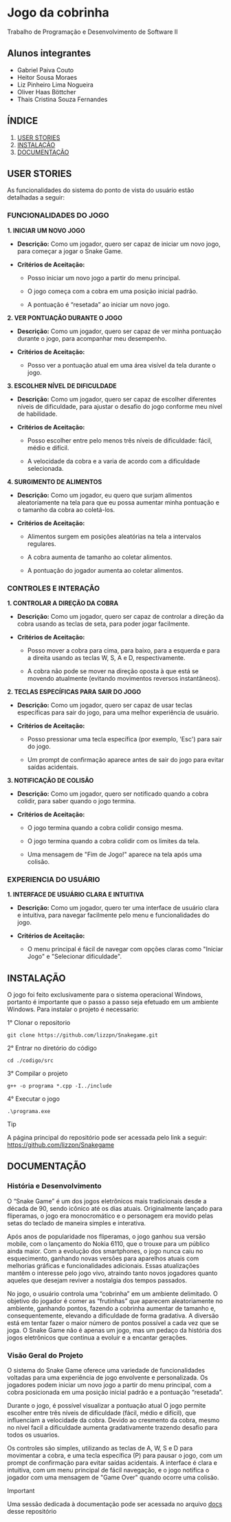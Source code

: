 # Jogo da cobrinha
Trabalho de Programação e Desenvolvimento de Software II

## Alunos integrantes

* Gabriel Paiva Couto 
* Heitor Sousa Moraes
* Liz Pinheiro Lima Nogueira
* Oliver Haas Böttcher
* Thais Cristina Souza Fernandes

## ÍNDICE
1. [USER STORIES](#user-stories)
2. [INSTALAÇÃO](#instalação)
3. [DOCUMENTAÇÃO](#documentação)

## USER STORIES
As funcionalidades do sistema do ponto de vista do usuário estão detalhadas a seguir:

### FUNCIONALIDADES DO JOGO

**1. INICIAR UM NOVO JOGO**
   * **Descrição:** Como um jogador, quero ser capaz de iniciar um novo jogo, para começar a jogar o Snake Game.
     
   * **Critérios de Aceitação:**
     
     * Posso iniciar um novo jogo a partir do menu principal.
       
     * O jogo começa com a cobra em uma posição inicial padrão.
       
     * A pontuação é “resetada” ao iniciar um novo jogo.

**2. VER PONTUAÇÃO DURANTE O JOGO**
   * **Descrição:** Como um jogador, quero ser capaz de ver minha pontuação durante o jogo, para acompanhar meu desempenho.
   
   * **Critérios de Aceitação:**
   
     * Posso ver a pontuação atual em uma área visível da tela durante o jogo.

**3. ESCOLHER NÍVEL DE DIFICULDADE**
   * **Descrição:** Como um jogador, quero ser capaz de escolher diferentes níveis de dificuldade, para ajustar o desafio do jogo conforme meu nível de habilidade.
  
   * **Critérios de Aceitação:**

     * Posso escolher entre pelo menos três níveis de dificuldade: fácil, médio e difícil.
    
     * A velocidade da cobra e a varia de acordo com a dificuldade selecionada.

**4. SURGIMENTO DE ALIMENTOS**
   * **Descrição:** Como um jogador, eu quero que surjam alimentos aleatoriamente na tela para que eu possa aumentar minha pontuação e o tamanho da cobra ao coletá-los.
  
   * **Critérios de Aceitação:**

     * Alimentos surgem em posições aleatórias na tela a intervalos regulares.
    
     * A cobra aumenta de tamanho ao coletar alimentos.
    
     * A pontuação do jogador aumenta ao coletar alimentos.

### CONTROLES E INTERAÇÃO

**1. CONTROLAR A DIREÇÃO DA COBRA**
   * **Descrição:** Como um jogador, quero ser capaz de controlar a direção da cobra usando as teclas de seta, para poder jogar facilmente.
  
   * **Critérios de Aceitação:**

     * Posso mover a cobra para cima, para baixo, para a esquerda e para a direita usando as teclas W, S, A e D, respectivamente.
    
     * A cobra não pode se mover na direção oposta à que está se movendo atualmente (evitando movimentos reversos instantâneos).

**2. TECLAS ESPECÍFICAS PARA SAIR DO JOGO**
   * **Descrição:** Como um jogador, quero ser capaz de usar teclas específicas para sair do jogo, para uma melhor experiência de usuário.
  
   * **Critérios de Aceitação:**

     * Posso pressionar uma tecla específica (por exemplo, 'Esc') para sair do jogo.
    
     * Um prompt de confirmação aparece antes de sair do jogo para evitar saídas acidentais.

**3. NOTIFICAÇÃO DE COLISÃO**
   * **Descrição:** Como um jogador, quero ser notificado quando a cobra colidir, para saber quando o jogo termina.
  
   * **Critérios de Aceitação:**

     * O jogo termina quando a cobra colidir consigo mesma.
    
     * O jogo termina quando a cobra colidir com os limites da tela.
    
     * Uma mensagem de "Fim de Jogo!" aparece na tela após uma colisão.

### EXPERIENCIA DO USUÁRIO

**1. INTERFACE DE USUÁRIO CLARA E INTUITIVA**
   * **Descrição:** Como um jogador, quero ter uma interface de usuário clara e intuitiva, para navegar facilmente pelo menu e funcionalidades do jogo.
  
   * **Critérios de Aceitação:**
   
     * O menu principal é fácil de navegar com opções claras como "Iniciar Jogo" e "Selecionar dificuldade".

## INSTALAÇÃO
O jogo foi feito exclusivamente para o sistema operacional Windows, portanto é importante que o passo a passo seja efetuado em um ambiente Windows. Para instalar o projeto é necessario:

1° Clonar o repositorio
```
git clone https://github.com/lizzpn/Snakegame.git
```

2° Entrar no diretório do código 
```
cd ./codigo/src
```

3° Compilar o projeto
```
g++ -o programa *.cpp -I../include
```

4° Executar o jogo
```
.\programa.exe
```
> [!TIP]
> A página principal do repositório pode ser acessada pelo link a seguir:
> https://github.com/lizzpn/Snakegame

## DOCUMENTAÇÃO

### História e Desenvolvimento

O “Snake Game” é um dos jogos eletrônicos mais tradicionais desde a década de 90, sendo icônico até os dias atuais. Originalmente lançado para fliperamas, o jogo era monocromático e o personagem era movido pelas setas do teclado de maneira simples e interativa.

Após anos de popularidade nos fliperamas, o jogo ganhou sua versão mobile, com o lançamento do Nokia 6110, que o trouxe para um público ainda maior. Com a evolução dos smartphones, o jogo nunca caiu no esquecimento, ganhando novas versões para aparelhos atuais com melhorias gráficas e funcionalidades adicionais. Essas atualizações mantêm o interesse pelo jogo vivo, atraindo tanto novos jogadores quanto aqueles que desejam reviver a nostalgia dos tempos passados.

No jogo, o usuário controla uma “cobrinha” em um ambiente delimitado. O objetivo do jogador é comer as “frutinhas” que aparecem aleatoriamente no ambiente, ganhando pontos, fazendo a cobrinha aumentar de tamanho e, consequentemente, elevando a dificuldade de forma gradativa. A diversão está em tentar fazer o maior número de pontos possível a cada vez que se joga. O Snake Game não é apenas um jogo, mas um pedaço da história dos jogos eletrônicos que continua a evoluir e a encantar gerações.

### Visão Geral do Projeto

O sistema do Snake Game oferece uma variedade de funcionalidades voltadas para uma experiência de jogo envolvente e personalizada. Os jogadores podem iniciar um novo jogo a partir do menu principal, com a cobra posicionada em uma posição inicial padrão e a pontuação “resetada”. 

Durante o jogo, é possível visualizar a pontuação atual  O jogo permite escolher entre três níveis de dificuldade (fácil, médio e difícil), que influenciam a velocidade da cobra. Devido ao cresmento da cobra, mesmo no nivel facil a dificuldade aumenta gradativamente trazendo desafio para todos os usuarios.

Os controles são simples, utilizando as teclas de A, W, S e D para movimentar a cobra, e uma tecla específica (P) para pausar o jogo, com um prompt de confirmação para evitar saídas acidentais. A interface é clara e intuitiva, com um menu principal de fácil navegação, e o jogo notifica o jogador com uma mensagem de "Game Over" quando ocorre uma colisão.

> [!IMPORTANT]
> Uma sessão dedicada à documentação pode ser acessada no arquivo [docs](https://github.com/lizzpn/Snakegame/tree/main/docs) desse repositório
